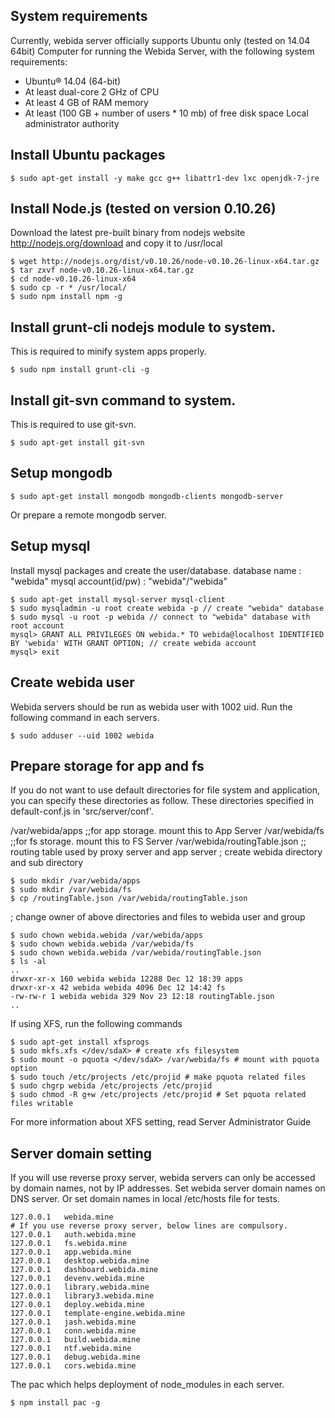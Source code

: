 ## System requirements
Currently, webida server officially supports Ubuntu only (tested on 14.04 64bit)
Computer for running the Webida Server, with the following system requirements:
* Ubuntu® 14.04 (64-bit)
* At least dual-core 2 GHz of CPU
* At least 4 GB of RAM memory 
* At least (100 GB + number of users * 10 mb) of free disk space
Local administrator authority

## Install Ubuntu packages

    $ sudo apt-get install -y make gcc g++ libattr1-dev lxc openjdk-7-jre


## Install Node.js (tested on version 0.10.26)
Download the latest pre-built binary from nodejs website http://nodejs.org/download and copy it to /usr/local

    $ wget http://nodejs.org/dist/v0.10.26/node-v0.10.26-linux-x64.tar.gz
    $ tar zxvf node-v0.10.26-linux-x64.tar.gz
    $ cd node-v0.10.26-linux-x64
    $ sudo cp -r * /usr/local/
    $ sudo npm install npm -g

## Install grunt-cli nodejs module to system.

This is required to minify system apps properly.

    $ sudo npm install grunt-cli -g

## Install git-svn command to system.
This is required to use git-svn.

    $ sudo apt-get install git-svn

## Setup mongodb

    $ sudo apt-get install mongodb mongodb-clients mongodb-server
Or prepare a remote mongodb server.


## Setup mysql
Install mysql packages and create the user/database.
database name : "webida"
mysql account(id/pw) : "webida"/"webida"

    $ sudo apt-get install mysql-server mysql-client
    $ sudo mysqladmin -u root create webida -p // create "webida" database
    $ sudo mysql -u root -p webida // connect to "webida" database with root account
    mysql> GRANT ALL PRIVILEGES ON webida.* TO webida@localhost IDENTIFIED BY 'webida' WITH GRANT OPTION; // create webida account
    mysql> exit


## Create webida user
Webida servers should be run as webida user with 1002 uid. Run the following command in each servers.

    $ sudo adduser --uid 1002 webida

## Prepare storage for app and fs
 
If you do not want to use default directories for file system and application, you can specify these directories as follow. These directories specified in default-conf.js in 'src/server/conf'.
 
/var/webida/apps ;;for app storage. mount this to App Server
/var/webida/fs ;;for fs storage. mount this to FS Server
/var/webida/routingTable.json ;; routing table used by proxy server and app server
; create webida directory and sub directory

    $ sudo mkdir /var/webida/apps
    $ sudo mkdir /var/webida/fs
    $ cp /routingTable.json /var/webida/routingTable.json

; change owner of above directories and files to webida user and group

    $ sudo chown webida.webida /var/webida/apps
    $ sudo chown webida.webida /var/webida/fs
    $ sudo chown webida.webida /var/webida/routingTable.json
    $ ls -al
    ..
    drwxr-xr-x 160 webida webida 12288 Dec 12 18:39 apps
    drwxr-xr-x 42 webida webida 4096 Dec 12 14:42 fs
    -rw-rw-r 1 webida webida 329 Nov 23 12:18 routingTable.json
    ..
If using XFS, run the following commands

    $ sudo apt-get install xfsprogs
    $ sudo mkfs.xfs </dev/sdaX> # create xfs filesystem
    $ sudo mount -o pquota </dev/sdaX> /var/webida/fs # mount with pquota option
    $ sudo touch /etc/projects /etc/projid # make pquota related files
    $ sudo chgrp webida /etc/projects /etc/projid 
    $ sudo chmod -R g+w /etc/projects /etc/projid # Set pquota related files writable

For more information about XFS setting, read Server Administrator Guide


## Server domain setting
If you will use reverse proxy server, webida servers can only be accessed by domain names, not by IP addresses.
Set webida server domain names on DNS server. Or set domain names in local /etc/hosts file for tests.

    127.0.0.1   webida.mine
    # If you use reverse proxy server, below lines are compulsory.
    127.0.0.1   auth.webida.mine
    127.0.0.1   fs.webida.mine
    127.0.0.1   app.webida.mine
    127.0.0.1   desktop.webida.mine
    127.0.0.1   dashboard.webida.mine
    127.0.0.1   devenv.webida.mine
    127.0.0.1   library.webida.mine
    127.0.0.1   library3.webida.mine
    127.0.0.1   deploy.webida.mine
    127.0.0.1   template-engine.webida.mine
    127.0.0.1   jash.webida.mine
    127.0.0.1   conn.webida.mine
    127.0.0.1   build.webida.mine
    127.0.0.1   ntf.webida.mine
    127.0.0.1   debug.webida.mine
    127.0.0.1   cors.webida.mine
    
 
The pac which helps deployment of node_modules in each server. 

    $ npm install pac -g
